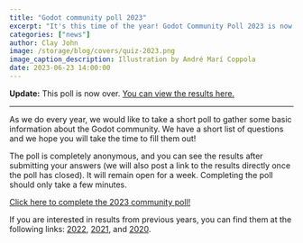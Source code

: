 ```yaml
---
title: "Godot community poll 2023"
excerpt: "It's this time of the year! Godot Community Poll 2023 is now out!"
categories: ["news"]
author: Clay John
image: /storage/blog/covers/quiz-2023.png
image_caption_description: Illustration by André Marí Coppola
date: 2023-06-23 14:00:00
---
```


**Update:** This poll is now over. [You can view the results here.](https://docs.google.com/forms/d/e/1FAIpQLSeXRE1nF64PUilO6fA7Pevh2lWukJtpdBvc2_A3fGfuciy-gQ/viewanalytics)

___

As we do every year, we would like to take a short poll to gather some basic information about the Godot community. We have a short list of questions and we hope you will take the time to fill them out!

The poll is completely anonymous, and you can see the results after submitting your answers (we will also post a link to the results directly once the poll has closed). It will remain open for a week. Completing the poll should only take a few minutes.

[Click here to complete the 2023 community poll!](https://forms.gle/PP4WJTdDLHoB5kHz6)

If you are interested in results from previous years, you can find them at the following links: [2022](https://docs.google.com/forms/d/e/1FAIpQLSe-OIpxXqou9cDnPXEAjxzpICbf8_YZB3jUizdECXRydtB8cA/viewanalytics), [2021](https://docs.google.com/forms/d/e/1FAIpQLSfOj9m71X98_z7-UC4iiM6Uxd2HhITRzmF-M2Yx-d7Yq5KNUg/viewanalytics), and [2020](https://docs.google.com/forms/d/e/1FAIpQLSePCblF1p-Sv3AJYWQ8reRhx8c-1WOX9ZI0P-NJ-5TGw79bqA/viewanalytics).